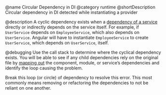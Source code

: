 @name Circular Dependency in DI
@category runtime
@shortDescription Circular dependency in DI detected while instantiating a provider

@description
A cyclic dependency exists when a [dependency of a service](https://angular.io/guide/hierarchical-dependency-injection) directly or indirectly depends on the service itself. For example, if `UserService` depends on `EmployeeService`, which also depends on `UserService`. Angular will have to instantiate `EmployeeService` to create `UserService`, which depends on `UserService`, itself.

@debugging
Use the call stack to determine where the cyclical dependency exists. You will be able to see if any child dependencies rely on the original file by [mapping out](https://angular.io/guide/dependency-injection-in-action) the component, module, or service’s dependencies and identify the loop causing the problem.

Break this loop (or circle) of dependency to resolve this error. This most commonly means removing or refactoring the dependencies to not be reliant on one another.
